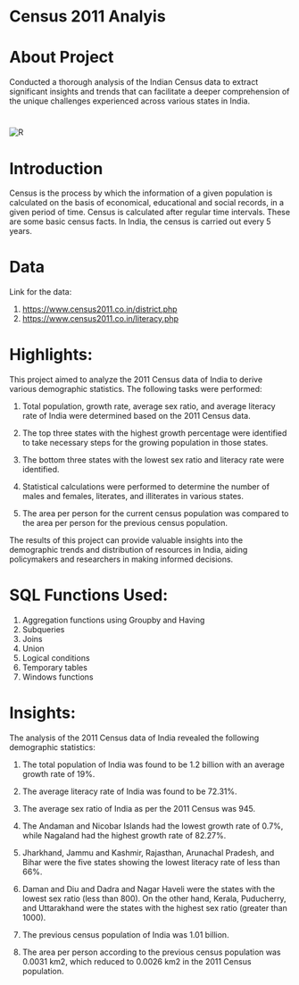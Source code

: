 # Census 2011 Analyis

# About Project
Conducted a thorough analysis of the Indian Census data to extract significant insights and trends that can facilitate a deeper comprehension of the unique challenges experienced across various states in India.

#
![R](https://user-images.githubusercontent.com/121285271/227262305-08c1fbf1-318c-4b45-a168-8796b4005895.png)

# Introduction
Census is the process by which the information of a given population is calculated on the basis of economical, educational and social records, in a given period of time. Census is calculated after regular time intervals. These are some basic census facts. In India, the census is carried out every 5 years. 

# Data
Link for the data:

1. https://www.census2011.co.in/district.php
2. https://www.census2011.co.in/literacy.php

# Highlights:

This project aimed to analyze the 2011 Census data of India to derive various demographic statistics. The following tasks were performed:

1. Total population, growth rate, average sex ratio, and average literacy rate of India were determined based on the 2011 Census data.

2. The top three states with the highest growth percentage were identified to take necessary steps for the growing population in those states.

3. The bottom three states with the lowest sex ratio and literacy rate were identified.

4. Statistical calculations were performed to determine the number of males and females, literates, and illiterates in various states.

5. The area per person for the current census population was compared to the area per person for the previous census population.

The results of this project can provide valuable insights into the demographic trends and distribution of resources in India, aiding policymakers and researchers in making informed decisions.

# SQL Functions Used:

1. Aggregation functions using Groupby and Having
2. Subqueries
3. Joins
4. Union
5. Logical conditions
6. Temporary tables
7. Windows functions

# Insights:

The analysis of the 2011 Census data of India revealed the following demographic statistics:

1. The total population of India was found to be 1.2 billion with an average growth rate of 19%.

2. The average literacy rate of India was found to be 72.31%.

3. The average sex ratio of India as per the 2011 Census was 945.

4. The Andaman and Nicobar Islands had the lowest growth rate of 0.7%, while Nagaland had the highest growth rate of 82.27%.

5. Jharkhand, Jammu and Kashmir, Rajasthan, Arunachal Pradesh, and Bihar were the five states showing the lowest literacy rate of less than 66%.

6. Daman and Diu and Dadra and Nagar Haveli were the states with the lowest sex ratio (less than 800). On the other hand, Kerala, Puducherry, and Uttarakhand were the states with the highest sex ratio (greater than 1000).

7. The previous census population of India was 1.01 billion.

8. The area per person according to the previous census population was 0.0031 km2, which reduced to 0.0026 km2 in the 2011 Census population. 
